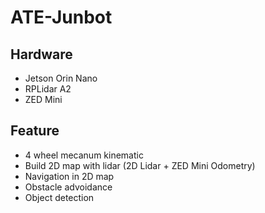 # ATE-Junbot

## Hardware

- Jetson Orin Nano
- RPLidar A2
- ZED Mini

## Feature 

- 4 wheel mecanum kinematic
- Build 2D map with lidar (2D Lidar + ZED Mini Odometry)
- Navigation in 2D map
- Obstacle advoidance
- Object detection

















